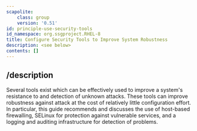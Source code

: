 ```yaml
---
scapolite:
    class: group
    version: '0.51'
id: principle-use-security-tools
id_namespace: org.ssgproject.RHEL-8
title: Configure Security Tools to Improve System Robustness
description: <see below>
contents: []
---
```



## /description

Several
tools exist which can be effectively used to improve a system\'s
resistance to and detection of unknown attacks. These tools can improve
robustness against attack at the cost of relatively little configuration
effort. In particular, this guide recommends and discusses the use of
host-based firewalling, SELinux for protection against vulnerable
services, and a logging and auditing infrastructure for detection of
problems.
